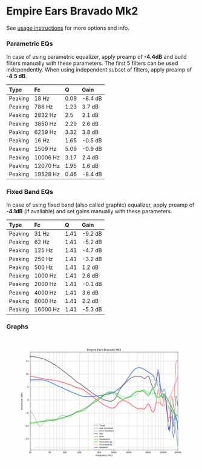 # Empire Ears Bravado Mk2
See [usage instructions](https://github.com/jaakkopasanen/AutoEq#usage) for more options and info.

### Parametric EQs
In case of using parametric equalizer, apply preamp of **-4.4dB** and build filters manually
with these parameters. The first 5 filters can be used independently.
When using independent subset of filters, apply preamp of **-4.5 dB**.

| Type    | Fc       |    Q | Gain    |
|:--------|:---------|:-----|:--------|
| Peaking | 18 Hz    | 0.09 | -8.4 dB |
| Peaking | 786 Hz   | 1.23 | 3.7 dB  |
| Peaking | 2832 Hz  | 2.5  | 2.1 dB  |
| Peaking | 3850 Hz  | 2.29 | 2.6 dB  |
| Peaking | 6219 Hz  | 3.32 | 3.8 dB  |
| Peaking | 16 Hz    | 1.65 | -0.5 dB |
| Peaking | 1509 Hz  | 5.09 | -0.9 dB |
| Peaking | 10006 Hz | 3.17 | 2.4 dB  |
| Peaking | 12070 Hz | 1.95 | 1.6 dB  |
| Peaking | 19528 Hz | 0.46 | -8.4 dB |

### Fixed Band EQs
In case of using fixed band (also called graphic) equalizer, apply preamp of **-4.1dB**
(if available) and set gains manually with these parameters.

| Type    | Fc       |    Q | Gain    |
|:--------|:---------|:-----|:--------|
| Peaking | 31 Hz    | 1.41 | -9.2 dB |
| Peaking | 62 Hz    | 1.41 | -5.2 dB |
| Peaking | 125 Hz   | 1.41 | -4.7 dB |
| Peaking | 250 Hz   | 1.41 | -3.2 dB |
| Peaking | 500 Hz   | 1.41 | 1.2 dB  |
| Peaking | 1000 Hz  | 1.41 | 2.6 dB  |
| Peaking | 2000 Hz  | 1.41 | -0.1 dB |
| Peaking | 4000 Hz  | 1.41 | 3.6 dB  |
| Peaking | 8000 Hz  | 1.41 | 2.2 dB  |
| Peaking | 16000 Hz | 1.41 | -5.3 dB |

### Graphs
![](./Empire%20Ears%20Bravado%20Mk2.png)